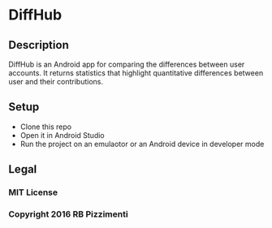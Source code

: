 # DiffHub

## Description

DiffHub is an Android app for comparing the differences between user accounts. It returns statistics that highlight quantitative differences between user and their contributions.

## Setup

- Clone this repo
- Open it in Android Studio
- Run the project on an emulaotor or an Android device in developer mode

## Legal

### MIT License
### Copyright 2016 RB Pizzimenti
